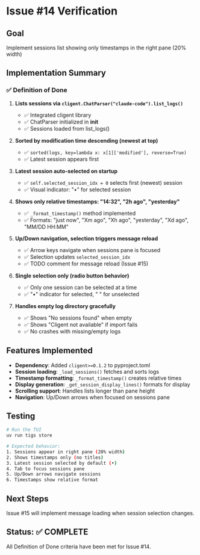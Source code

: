 # Issue #14 Verification

## Goal
Implement sessions list showing only timestamps in the right pane (20% width)

## Implementation Summary

### ✅ Definition of Done

1. **Lists sessions via `cligent.ChatParser("claude-code").list_logs()`**
   - ✅ Integrated cligent library
   - ✅ ChatParser initialized in __init__
   - ✅ Sessions loaded from list_logs()

2. **Sorted by modification time descending (newest at top)**
   - ✅ `sorted(logs, key=lambda x: x[1]['modified'], reverse=True)`
   - ✅ Latest session appears first

3. **Latest session auto-selected on startup**
   - ✅ `self.selected_session_idx = 0` selects first (newest) session
   - ✅ Visual indicator: "•" for selected session

4. **Shows only relative timestamps: "14:32", "2h ago", "yesterday"**
   - ✅ `_format_timestamp()` method implemented
   - ✅ Formats: "just now", "Xm ago", "Xh ago", "yesterday", "Xd ago", "MM/DD HH:MM"

5. **Up/Down navigation, selection triggers message reload**
   - ✅ Arrow keys navigate when sessions pane is focused
   - ✅ Selection updates `selected_session_idx`
   - ✅ TODO comment for message reload (Issue #15)

6. **Single selection only (radio button behavior)**
   - ✅ Only one session can be selected at a time
   - ✅ "•" indicator for selected, "  " for unselected

7. **Handles empty log directory gracefully**
   - ✅ Shows "No sessions found" when empty
   - ✅ Shows "Cligent not available" if import fails
   - ✅ No crashes with missing/empty logs

## Features Implemented

- **Dependency**: Added `cligent>=0.1.2` to pyproject.toml
- **Session loading**: `_load_sessions()` fetches and sorts logs
- **Timestamp formatting**: `_format_timestamp()` creates relative times
- **Display generation**: `_get_session_display_lines()` formats for display
- **Scrolling support**: Handles lists longer than pane height
- **Navigation**: Up/Down arrows when focused on sessions pane

## Testing

```bash
# Run the TUI
uv run tigs store

# Expected behavior:
1. Sessions appear in right pane (20% width)
2. Shows timestamps only (no titles)
3. Latest session selected by default (•)
4. Tab to focus sessions pane
5. Up/Down arrows navigate sessions
6. Timestamps show relative format
```

## Next Steps

Issue #15 will implement message loading when session selection changes.

## Status: ✅ COMPLETE

All Definition of Done criteria have been met for Issue #14.